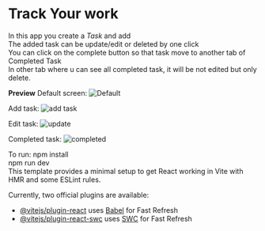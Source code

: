 # Track Your work

In this app you create a *Task* and add\
The added task can be update/edit or deleted by one click\
You can click on the complete button so that task move to another tab of Completed Task\
In other tab where u can see all completed task, it will be not edited but only delete.

**Preview**
Default screen:
![Default](https://github.com/A-rvind/Work_track_INTERNPEDIA/assets/143075248/0d92f470-9dfd-47ce-bf08-6b09929e76f8)

Add task:
![add task](https://github.com/A-rvind/Work_track_INTERNPEDIA/assets/143075248/deaef531-dcc9-4df0-abb2-93e7fa22c70f)

Edit task:
![update](https://github.com/A-rvind/Work_track_INTERNPEDIA/assets/143075248/cf542012-cbf4-4155-91cb-6d2af55cc2ef)

Completed task:
![completed](https://github.com/A-rvind/Work_track_INTERNPEDIA/assets/143075248/73416c6f-c350-4f01-842d-f4be11564aa6)


To run:
npm install\
npm run dev\
This template provides a minimal setup to get React working in Vite with HMR and some ESLint rules.

Currently, two official plugins are available:

- [@vitejs/plugin-react](https://github.com/vitejs/vite-plugin-react/blob/main/packages/plugin-react/README.md) uses [Babel](https://babeljs.io/) for Fast Refresh
- [@vitejs/plugin-react-swc](https://github.com/vitejs/vite-plugin-react-swc) uses [SWC](https://swc.rs/) for Fast Refresh
